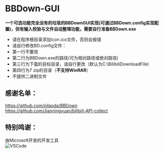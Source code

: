 # BBDown-GUI
**一个可选功能完全没有的垃圾的BBDownGUI实现(可通过BBDown.config实现配置)，但有输入校验与文件自动整理功能，需要自行准备BBDown.exe**

- 请在程序根目录添加icon.ico文件，否则会报错   
- 请自行修改BD.config文件：  
- 第一行不要改   
- 第二行为BBDown.exe的路径(可为相对路径或绝对路径)   
- 第三行为下载的目标目录，请自行更改（默认为C:\BilibiliDownloadFile)   
- 第四行为7 zip的目录（**不支持WinRAR**）   
- 不提供二进制文件

## 感谢名单：

https://github.com/nilaoda/BBDown  
https://github.com/Jianningyuan/bilibili-API-collect

## 特别鸣谢：
由Microsoft开发的开发工具  
![VSCode](https://user-images.githubusercontent.com/102419562/184617892-8f1d0fed-34b0-44cc-b7c3-cab19a5d23f6.png)

